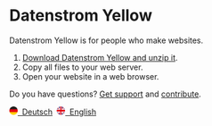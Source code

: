 # Datenstrom Yellow

Datenstrom Yellow is for people who make websites.

1. [Download Datenstrom Yellow and unzip it](https://github.com/datenstrom/yellow/archive/master.zip).
2. Copy all files to your web server.
3. Open your website in a web browser.

Do you have questions? [Get support](https://extensions.datenstrom.se/help/) and [contribute](CONTRIBUTING.md).

<p>
<a href="README-de.md"><img src="https://raw.githubusercontent.com/datenstrom/yellow-extensions/master/features/help/language-de.png" width="15" height="15" alt="Deutsch">&nbsp; Deutsch</a>&nbsp;
<a href="README.md"><img src="https://raw.githubusercontent.com/datenstrom/yellow-extensions/master/features/help/language-en.png" width="15" height="15" alt="English">&nbsp; English</a>&nbsp;
</p>
